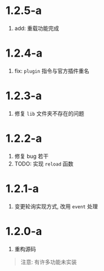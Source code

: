 # 1.2.5-a
1. add: 重载功能完成

# 1.2.4-a
1. fix: `plugin` 指令与官方插件重名

# 1.2.3-a
1. 修复 `lib` 文件夹不存在的问题

# 1.2.2-a
1. 修复 bug 若干
2. TODO: 实现 `reload` 函数

# 1.2.1-a
1. 变更轮询实现方式, 改用 `event` 处理

# 1.2.0-a
1. 重构源码
> 注意: 有许多功能未实装
